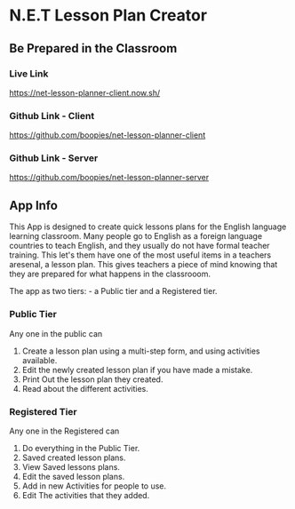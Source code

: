 N.E.T Lesson Plan Creator
=========================
Be Prepared in the Classroom
-----------------------------

### Live Link
https://net-lesson-planner-client.now.sh/

### Github Link - Client
https://github.com/boopies/net-lesson-planner-client

### Github Link - Server
https://github.com/boopies/net-lesson-planner-server

## App Info
This App is designed to create quick lessons plans for the English language learning classroom.
Many people go to English as a foreign language countries to teach English, and they usually do not
have formal teacher training. This let's them have one of the most useful items in a teachers
aresenal, a lesson plan. This gives teachers a piece of mind knowing that they are prepared for what 
happens in the classrooom. 

The app as two tiers: -  a Public tier and a Registered tier.

### Public Tier

Any one in the public can

1. Create a lesson plan using a multi-step form, and using activities available.
2. Edit the newly created lesson plan if you have made a mistake.
3. Print Out the lesson plan they created.
4. Read about the different activities.


### Registered Tier

Any one in the Registered can

1. Do everything in the Public Tier.
2. Saved created lesson plans.
3. View Saved lessons plans.
3. Edit the saved lesson plans.
4. Add in new Activities for people to use.
5. Edit The activities that they added.
